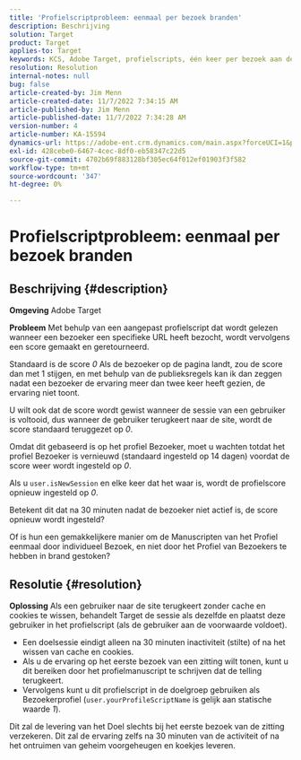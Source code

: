 ```yaml
---
title: 'Profielscriptprobleem: eenmaal per bezoek branden'
description: Beschrijving
solution: Target
product: Target
applies-to: Target
keywords: KCS, Adobe Target, profielscripts, één keer per bezoek aan de site starten, user.isNewSession, user.yourProfileScriptName
resolution: Resolution
internal-notes: null
bug: false
article-created-by: Jim Menn
article-created-date: 11/7/2022 7:34:15 AM
article-published-by: Jim Menn
article-published-date: 11/7/2022 7:34:28 AM
version-number: 4
article-number: KA-15594
dynamics-url: https://adobe-ent.crm.dynamics.com/main.aspx?forceUCI=1&pagetype=entityrecord&etn=knowledgearticle&id=a0637191-6e5e-ed11-9561-6045bd0065f9
exl-id: 428cebe0-6467-4cec-8df0-eb58347c22d5
source-git-commit: 4702b69f883128bf305ec64f012ef01903f3f582
workflow-type: tm+mt
source-wordcount: '347'
ht-degree: 0%

---
```


# Profielscriptprobleem: eenmaal per bezoek branden

## Beschrijving {#description}


<b>Omgeving</b>
Adobe Target

<b>Probleem</b>
Met behulp van een aangepast profielscript dat wordt gelezen wanneer een bezoeker een specifieke URL heeft bezocht, wordt vervolgens een score gemaakt en geretourneerd.

Standaard is de score *0* Als de bezoeker op de pagina landt, zou de score dan met 1 stijgen, en met behulp van de publieksregels kan ik dan zeggen nadat een bezoeker de ervaring meer dan twee keer heeft gezien, de ervaring niet toont.



U wilt ook dat de score wordt gewist wanneer de sessie van een gebruiker is voltooid, dus wanneer de gebruiker terugkeert naar de site, wordt de score standaard teruggezet op *0*.

Omdat dit gebaseerd is op het profiel Bezoeker, moet u wachten totdat het profiel Bezoeker is vernieuwd (standaard ingesteld op 14 dagen) voordat de score weer wordt ingesteld op *0*.

Als u `user.isNewSession` en elke keer dat het waar is, wordt de profielscore opnieuw ingesteld op *0*.



Betekent dit dat na 30 minuten nadat de bezoeker niet actief is, de score opnieuw wordt ingesteld?

Of is hun een gemakkelijkere manier om de Manuscripten van het Profiel eenmaal door individueel Bezoek, en niet door het Profiel van Bezoekers te hebben in brand gestoken?


## Resolutie {#resolution}


<b>Oplossing</b>
Als een gebruiker naar de site terugkeert zonder cache en cookies te wissen, behandelt Target de sessie als dezelfde en plaatst deze gebruiker in het profielscript (als de gebruiker aan de voorwaarde voldoet).

- Een doelsessie eindigt alleen na 30 minuten inactiviteit (stilte) of na het wissen van cache en cookies.
- Als u de ervaring op het eerste bezoek van een zitting wilt tonen, kunt u dit bereiken door het profielmanuscript te schrijven dat de telling terugkeert.
- Vervolgens kunt u dit profielscript in de doelgroep gebruiken als Bezoekerprofiel (`user.yourProfileScriptName` is gelijk aan statische waarde *1*).


Dit zal de levering van het Doel slechts bij het eerste bezoek van de zitting verzekeren. Dit zal de ervaring zelfs na 30 minuten van de activiteit of na het ontruimen van geheim voorgeheugen en koekjes leveren.
